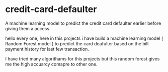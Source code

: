 # credit-card-defaulter
A machine learning model to predict the credit card defaulter earlier before giving them a access. 

hello every one, here in this projects i have build a machine learning model ( Random Forest model ) to predict the card deafulter based on
the bill payment history for last few transaction.

I have tried many algorithams for this projects but this random forest gives me the high accuarcy comapre to other one.
